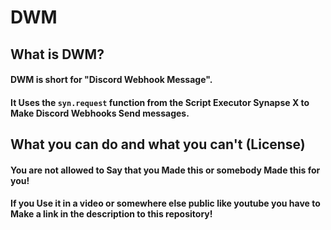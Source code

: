 # DWM

## What is DWM?

#### DWM is short for "Discord Webhook Message".
#### It Uses the ``syn.request`` function from the Script Executor Synapse X to Make Discord Webhooks Send messages.

## What you can do and what you can't (License)

#### You are not allowed to Say that you Made this or somebody Made this for you!
#### If you Use it in a video or somewhere else public like youtube you have to Make a link in the description to this repository!
